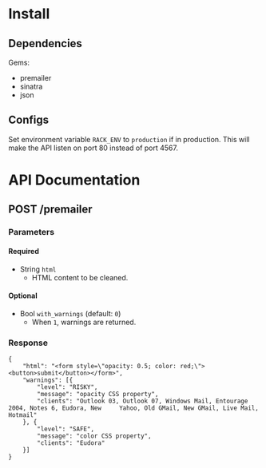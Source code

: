# Install

## Dependencies

Gems:

 - premailer
 - sinatra
 - json

## Configs

Set environment variable `RACK_ENV` to `production` if in production. This will make the API listen on port 80 instead of port 4567.

# API Documentation

## POST /premailer

### Parameters

#### Required

- String `html`
  - HTML content to be cleaned.

#### Optional

- Bool `with_warnings` (default: `0`)
  - When `1`, warnings are returned.

### Response

    {
        "html": "<form style=\"opacity: 0.5; color: red;\"><button>submit</button></form>",
        "warnings": [{
            "level": "RISKY",
            "message": "opacity CSS property",
            "clients": "Outlook 03, Outlook 07, Windows Mail, Entourage 2004, Notes 6, Eudora, New     Yahoo, Old GMail, New GMail, Live Mail, Hotmail"
        }, {
            "level": "SAFE",
            "message": "color CSS property",
            "clients": "Eudora"
        }]
    }